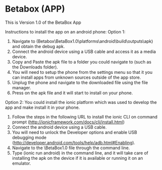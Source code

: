 # Betabox (APP)
This is Version 1.0 of the BetaBox App

Instructions to install the app on an android phone:
Option 1:
1. Navigate to (Betabox\BetaBox1.0\platforms\android\build\outputs\apk) and obtain the debug apk.
2. Connect the android device using a USB cable and access it as a media device.
3. Copy and Paste the apk file to a folder you could navigate to (such as the Downloads folder).
4. You will need to setup the phone from the settings menu so that it you can install apps from unknown sources outside of the app store.
5. Unplug the phone and navigate to the downloaded file using the file manager.
6. Press on the apk file and it will start to install on your phone.

Option 2:
You could install the ionic platform which was used to develop the app and make install it in your phone.
1. Follow the steps in the following URL to install the ionic CLI on command prompt (http://ionicframework.com/docs/cli/install.html)
2. Connect the android device using a USB cable.
3. You will need to unlock the Developer options and enable USB debugging mode (http://developer.android.com/tools/help/adb.html#Enabling).
4. Navigate to the \BetaBox1.0 file through the command line.
5. Type (ionic run android) in the command line, and it will take care of installing the apk on the device if it is available or running it on an emulator.
